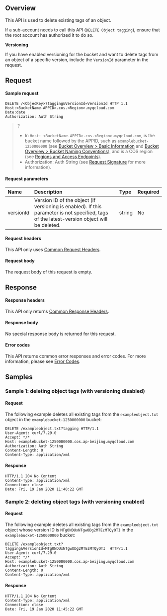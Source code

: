 ## Overview

This API is used to delete existing tags of an object.

If a sub-account needs to call this API (`DELETE Object tagging`), ensure that the root account has authorized it to do so.

**Versioning**

If you have enabled versioning for the bucket and want to delete tags from an object of a specific version, include the `VersionId` parameter in the request.

## Request

#### Sample request

```plaintext
DELETE /<ObjecKey>?tagging&VersionId=VersionId HTTP 1.1
Host:<BucketName-APPID>.cos.<Region>.myqcloud.com
Date:date
Authorization: Auth String
```

>? 
> - In `Host: <BucketName-APPID>.cos.<Region>.myqcloud.com`, <BucketName-APPID> is the bucket name followed by the APPID, such as `examplebucket-1250000000` (see [Bucket Overview > Basic Information](https://intl.cloud.tencent.com/document/product/436/38493) and [Bucket Overview > Bucket Naming Conventions](https://intl.cloud.tencent.com/document/product/436/13312)), and <Region> is a COS region (see [Regions and Access Endpoints](https://intl.cloud.tencent.com/document/product/436/6224)).
> - Authorization: Auth String (see [Request Signature](https://intl.cloud.tencent.com/document/product/436/7778) for more information).
> 

#### Request parameters

| Name | Description | Type | Required |
| :-------- | :----------------------------------------------------------- | :----- | :------- |
| versionId | Version ID of the object (if versioning is enabled). If this parameter is not specified, tags of the latest-version object will be deleted. | string | No |

#### Request headers

This API only uses [Common Request Headers](https://intl.cloud.tencent.com/document/product/436/7728).

#### Request body

The request body of this request is empty.

## Response

#### Response headers

This API only returns [Common Response Headers](https://intl.cloud.tencent.com/document/product/436/7729).

#### Response body

No special response body is returned for this request.

#### Error codes

This API returns common error responses and error codes. For more information, please see [Error Codes](https://intl.cloud.tencent.com/document/product/436/7730).

## Samples

### Sample 1: deleting object tags (with versioning disabled)

#### Request

The following example deletes all existing tags from the `exampleobject.txt` object in the `examplebucket-1250000000` bucket:

```plaintext
DELETE /exampleobject.txt?tagging HTTP/1.1
User-Agent: curl/7.29.0
Accept: */*
Host: examplebucket-1250000000.cos.ap-beijing.myqcloud.com
Authorization: Auth String
Content-Length: 0
Content-Type: application/xml
```

#### Response

```plaintext
HTTP/1.1 204 No Content
Content-Type: application/xml
Connection: close
Date: Fri, 19 Jan 2020 11:40:22 GMT
```

### Sample 2: deleting object tags (with versioning enabled)

#### Request

The following example deletes all existing tags from the `exampleobject.txt` object whose version ID is `MTg0NDUxNTgwODg2MTEzMTQyOTI` in the `examplebucket-1250000000` bucket:

```plaintext
DELETE /exampleobject.txt?tagging&VersionId=MTg0NDUxNTgwODg2MTEzMTQyOTI  HTTP/1.1
User-Agent: curl/7.29.0
Accept: */*
Host: examplebucket-1250000000.cos.ap-beijing.myqcloud.com
Authorization: Auth String
Content-Length: 0
Content-Type: application/xml
```

#### Response

```plaintext
HTTP/1.1 204 No Content
Content-Type: application/xml
Connection: close
Date: Fri, 19 Jan 2020 11:45:22 GMT
```
